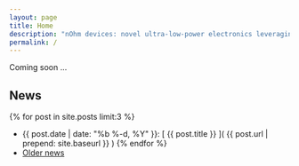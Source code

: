 ```yaml
---
layout: page
title: Home
description: "nOhm devices: novel ultra-low-power electronics leveraging non-Ohmic transport"
permalink: /
---
```


Coming soon ...

## News

{% for post in site.posts limit:3 %}
+ {{ post.date | date: "%b %-d, %Y" }}: [ {{ post.title }} ]( {{ post.url | prepend: site.baseurl }} )
{% endfor %}
+ [Older news](/news/)
